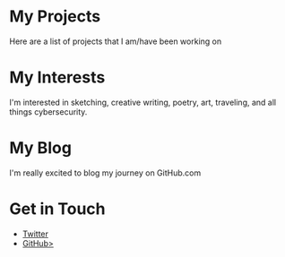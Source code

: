 # My Projects
Here are a list of projects that I am/have been working on

# My Interests
I'm interested in sketching, creative writing, poetry, art, traveling, and all things cybersecurity.

# My Blog
I'm really excited to blog my journey on GitHub.com

# Get in Touch
<ul>
  <li><a href="https://twitter.com/{{ site.twitter_username}}">Twitter</a></li>

  <li><a href="https://github.com/{{ site.github_username}}">GitHub></a></li>
</ul>
